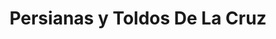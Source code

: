---
title: "Persianas y Toldos De La Cruz"
url: /torrent/persianas-y-toldos-de-la-cruz/
shop: Raumausstattung
---